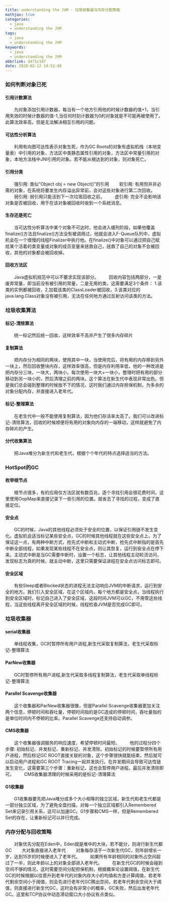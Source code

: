 ```yaml
---
title: understanding the JVM - 垃圾收集器与内存分配策略
mathjax: true
categories:
  - java
  - understanding the JVM
tags:
  - java
  - understanding the JVM
keywords:
  - java
  - understanding the JVM
abbrlink: d471c147
date: 2020-02-12 14:52:48
---
```


### 如何判断对象已死
#### 引用计数算法
&emsp;&emsp;为对象添加引用计数器，每当有一个地方引用他的时候计数器的值+1，当引用失效的时候计数器的值-1,当任何时刻计数器为0的对象就是不可能再被使用了。此算法效率高，但是无法解决相互引用的问题。
#### 可达性分析算法
&emsp;&emsp;利用有向图可达性表示对象生死，作为GC Roots的对象有虚拟机栈（本地变量表）中引用的对象，方法区中类静态属性引用的对象，方法区中常量引用的对象，本地方法栈中JNI引用的对象。若不能从根达到的对象，则对象死亡。
<!---more-->
#### 引用分类
&emsp;&emsp;强引用: 类似“Object obj = new Object()”的引用
&emsp;&emsp;软引用: 有用但并非必需的对象，在系统将要发生内存溢出异常前，会对这些对象进行第二次回收。
&emsp;&emsp;弱引用: 弱引用只能活到下一次垃圾回收之前。
&emsp;&emsp;虚引用: 完全不会影响该对象是否被回收，用于在该对象被回收时收到一个系统消息。
#### 生存还是死亡
&emsp;&emsp;当可达性分析算法中某个对象不可达时，他会进入缓刑阶段，如果他覆盖finalize()方法且finalize()方法没有被调用过，他就会进入F-Queue队列中，虚拟机会在一个很慢的线程Finalizer中执行他。在finalize()中对象可以通过把自己赋给某个活着的类变量或对象的成员变量来拯救自己，拯救了自己的对象不会被回收，其他的对象都会被回收掉。
#### 回收方法区
&emsp;&emsp;Java虚拟机规范中可以不要求实现该部分。
&emsp;&emsp;回收内容包括两部分，一是废弃常量，即当前没有被引用的常量，二是无用的类，这需要满足3个条件： 1.该类的实例都被回收，2.加载该类的ClassLoader被回收，3.该类对应的java.lang.Class对象没有被引用，无法在任何地方通过反射访问该类的方法。

### 垃圾收集算法
#### 标记-清除算法
&emsp;&emsp;统一标记然后统一回收，这样效率不高并产生了很多内存碎片
#### 复制算法
&emsp;&emsp;把内存分为相同的两块，使用其中一块，当使用完后，将有用的内存移到另外一块上，然后回收整块内存，这样效率很高，但是内存利用率低，他的一种改进是把内存分三块，一块大，两块小，每次使用一块大+一块小，整理时把有用的部分移动到另一块小的，然后清理之前的两块。这个算法在新生代中表现非常出色。但是我们总会碰到整理的时候放不下的情况，这时我们通过内存担保机制，为多余的对象分配内存，并直接进入老年代。
#### 标记-整理算法
&emsp;&emsp;在老生代中一般不能使用复制算法，因为他们存活率太高了。我们可以改进标记-清除算法，回收的时候顺便将有用的对象向内存的一端移动，这样就避免了内存碎片的产生。
#### 分代收集算法
&emsp;&emsp;把Java堆分为新生代和老生代，根据个个年代的特点选择适当的方法。


### HotSpot的GC
#### 枚举根节点
&emsp;&emsp;根节点很多，有的应用仅方法区就有数百兆，逐个寻找引用会很花费时间，这里使用OopMap来直接记录下一些引用的位置。就省去了寻找的过程，变成了直接定位。
#### 安全点
&emsp;&emsp;GC的时候，Java的其他线程必须处于安全的位置，以保证引用链不发生变化。虚拟机会适当标记某些安全点，GC的时候其他线程就在这些安全点上。为了保证这一点，有两种中断方式，抢先式中断和主动式中断，抢先式中断指的是首先中断全部线程，如果发现某些线程不在安全点，则让其恢复，运行到安全点在停下来。主动式中断是当GC需要中断时，设置一个标志，让其他线程主动轮流访问，发现标志为真的时候，就主动中断，这里只需要保证进程在安全点访问标志即可。
#### 安全区域
&emsp;&emsp;有些Sleep或者Blocked状态的进程无法主动响应JVM的中断请求，运行到安全的地方。我们引入安全区域，在这个区域内，每个地方都是安全点，当线程执行到安全区域时，标记自己进入了安全区域，这段时间JVM可以GC，不用管这些线程，当这些线程离开安全区域的时候，线程检查JVM是否完成GC即可。

### 垃圾收集器
#### serial收集器
&emsp;&emsp;单线程收集，GC时暂停所有用户进程,新生代采取复制算法，老生代采取标记-整理算法
#### ParNew收集器
&emsp;&emsp;GC时暂停所有用户进程,新生代采取多线程复制算法，老生代采取单线程标记-整理算法
#### Parallel Scavenge收集器
&emsp;&emsp;这个收集器和ParNew收集器很像，但是Parallel Scavenge收集器更加关注两个信息，停顿时间和吞吐量，停顿时间指的是GC造成的停顿时间，吞吐量指的是单位时间内不停顿的比率。Parallel Scavenge还支持自动调参。
#### CMS收集器
&emsp;&emsp;这个收集器强调服务的响应速度，希望停顿时间最短。
&emsp;&emsp;他的过程分四个步骤: 初始标记、并发标记、重新标记、并发清除。初始标记的时候要暂停所有用户进程，然后标记GC ROOT直接关联的对象，这个步骤很快就能结束，然后就可以启动用户进程和GC ROOT Tracing一起并发执行。在并发期间会导致可达性链发生变化，这需要第三个步骤：重新标记，这也会暂停用户进程。最后并发清除即可。
&emsp;&emsp;CMS收集器清理的时候采用的是标记-清理算法
#### G1收集器
&emsp;&emsp;G1收集器要先把Java堆分成多个大小相等的独立区域，新生代和老生代都是一部分独立区域，为了避免全盘扫描，对每一个独立区域都引入Remembered Set来记录引用关系，这可以加速GC。G1步骤和CMS一样，但是Remembered Set的存在，让重新标记可以并行完成。

### 内存分配与回收策略
&emsp;&emsp;对象优先分配在Eden中，Eden就是堆中的大块，若不能分，则进行新生代都GC
&emsp;&emsp;大对象直接进入老年代
&emsp;&emsp;对象每存活于一次新生代GC，则年龄增长一岁，达到15岁的时候便进入了老年代。
&emsp;&emsp;如果所有年龄相同的对象所占空间超过了一半，则此年龄以上的对象全部进入老年代。
&emsp;&emsp;在新生代GC的时候会碰到空间不够的情况，这时需要空间分配担保机制，根据概率论设置阈值，在新生代GC的时候根据以往晋升到老年代的对象内存大小的均值和方差计算阈值，若老年代剩余空间小于阈值，则会先进行老年代GC腾出空间，若老年代剩余空间大于阈值，则直接进行新生代GC，这时会有非常小的概率，GC失败，然后出发老年代GC。这里和TCP协议中动态滑动窗口大小协议有点类似。


